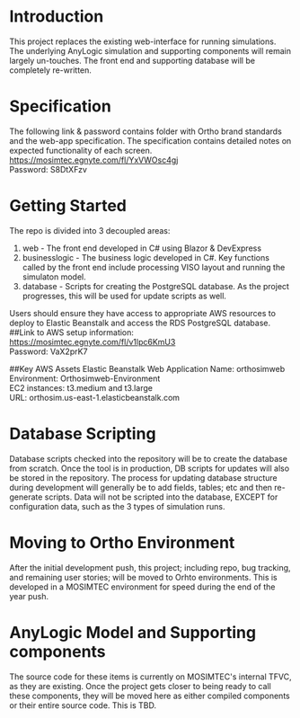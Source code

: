 # Introduction 
This project replaces the existing web-interface for running simulations.  
The underlying AnyLogic simulation and supporting components will remain largely un-touches.  The front end and supporting database will be completely re-written.

# Specification
The following link & password contains folder with Ortho brand standards and the web-app specification.  The specification contains detailed notes on expected functionality of each screen. <br/>
https://mosimtec.egnyte.com/fl/YxVWOsc4gj <br/>
Password: S8DtXFzv <br/>

# Getting Started
The repo is divided into 3 decoupled areas: <br/>
1. web - The front end developed in C# using Blazor & DevExpress
1. businesslogic - The business logic developed in C#.  Key functions called by the front end include processing VISO layout and running the simulaton model.
1. database - Scripts for creating the PostgreSQL database.  As the project progresses, this will be used for update scripts as well.

Users should ensure they have access to appropriate AWS resources to deploy to Elastic Beanstalk and access the RDS PostgreSQL database.
##Link to AWS setup information:
https://mosimtec.egnyte.com/fl/v1lpc6KmU3 <br/>
Password: VaX2prK7

##Key AWS Assets
Elastic Beanstalk Web Application Name: orthosimweb <br/>
Environment: Orthosimweb-Environment <br/>
EC2 instances: t3.medium and t3.large <br/>
URL: orthosim.us-east-1.elasticbeanstalk.com

# Database Scripting
Database scripts checked into the repository will be to create the database from scratch.  Once the tool is in production, DB scripts for updates will also be stored in the repository.
The process for updating database structure during development will generally be to add fields, tables; etc and then re-generate scripts.
Data will not be scripted into the database, EXCEPT for configuration data, such as the 3 types of simulation runs.

# Moving to Ortho Environment
After the initial development push, this project; including repo, bug tracking, and remaining user stories; will be moved to Orhto environments.  This is developed in a MOSIMTEC environment for speed during the end of the year push.

# AnyLogic Model and Supporting components
The source code for these items is currently on MOSIMTEC's internal TFVC, as they are existing.
Once the project gets closer to being ready to call these components, they will be moved here as either compiled components or their entire source code.  This is TBD.